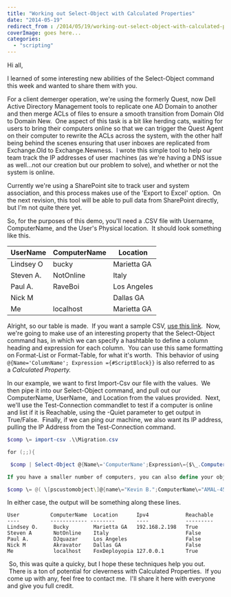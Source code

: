 ```yaml
---
title: "Working out Select-Object with Calculated Properties"
date: "2014-05-19"
redirect_from : /2014/05/19/working-out-select-object-with-calculated-properties
coverImage: goes here...
categories: 
  - "scripting"
---
```


Hi all,

I learned of some interesting new abilities of the Select-Object command this week and wanted to share them with you.

For a client demerger operation, we're using the formerly Quest, now Dell Active Directory Management tools to replicate one AD Domain to another and then merge ACLs of files to ensure a smooth transition from Domain Old to Domain New.  One aspect of this task is a bit like herding cats, waiting for users to bring their computers online so that we can trigger the Quest Agent on their computer to rewrite the ACLs across the system, with the other half being behind the scenes ensuring that user inboxes are replicated from Exchange.Old to Exchange.Newness.  I wrote this simple tool to help our team track the IP addresses of user machines (as we're having a DNS issue as well...not our creation but our problem to solve), and whether or not the system is online.

Currently we're using a SharePoint site to track user and system association, and this process makes use of the 'Export to Excel' option.  On the next revision, this tool will be able to pull data from SharePoint directly, but I'm not quite there yet.

So, for the purposes of this demo, you'll need a .CSV file with Username, ComputerName, and the User's Physical location.  It should look something like this.  

 

| UserName | ComputerName | Location |
| --- | --- | --- |
| Lindsey O | bucky | Marietta GA |
| Steven A. | NotOnline | Italy |
| Paul A. | RaveBoi | Los Angeles |
| Nick M |  | Dallas GA |
| Me | localhost | Marietta GA |

Alright, so our table is made.  If you want a sample CSV, [use this link](https://www.dropbox.com/s/4t2fi3aiyx615lr/Migration.csv).  Now, we're going to make use of an interesting property that the Select-Object command has, in which we can specify a hashtable to define a column heading and expression for each column.  You can use this same formatting on Format-List or Format-Table, for what it's worth.  This behavior of using `@{Name='ColumnName'; Expression ={#ScriptBlock}}` is also referred to as a _Calculated Property._ 

In our example, we want to first Import-Csv our file with the values.  We then pipe it into our Select-Object command, and pull out our ComputerName, UserName,  and Location from the values provided.  Next, we'll use the Test-Connection commandlet to test if a computer is online and list if it is Reachable, using the -Quiet parameter to get output in True/False.  Finally, if we can ping our machine, we also want its IP address, pulling the IP Address from the Test-Connection command.
```powershell
$comp \= import-csv .\\Migration.csv

for (;;){ 

 $comp | Select-Object @{Name\='ComputerName';Expression\={$\_.ComputerName}},\` @{Name\='User';Expression\={$\_.UserName}},\` @{Name\='Location';Expression\={$\_.Location}},\` @{Name\='Ipv4';Expression\={Test-Connection \-computername $\_.ComputerName \-count 1 | select \-ExpandProperty IPV4Address | select \-expand IPAddressToString }},\` @{Name\='Reachable';Expression\={Test-Connection \-computername $\_.ComputerName \-count 1 \-quiet}} | Format-Table timeout 90}

If you have a smaller number of computers, you can also define your object explicitly, and skirt the whole Import-CSV, using this useful Syntax.

$comp \= @( \[pscustomobject\]@{name\="Kevin B.";ComputerName\="AMAL-454";Location\="USA"}, \[pscustomobject\]@{name\="Kevin B.";ComputerName\="AMAL-433";Location\="USA"}, \[pscustomobject\]@{name\="Me";ComputerName\="localhost";Location\="USA"})
```
In either case, the output will be something along these lines.
```
User          ComputerName  Location      Ipv4            Reachable 
----          ------------ --------       ----            --------- 
Lindsey O.     Bucky        Marietta GA   192.168.2.198   True 
Steven A       NotOnline    Italy                         False 
Paul A.        DJquazar     Los Angeles                   False 
Nick M         Akravator    Dallas GA                     False 
Me             localhost    FoxDeployopia 127.0.0.1       True
```

 So, this was quite a quicky, but I hope these techniques help you out.  There is a ton of potential for cleverness with Calculated Properties.  If you come up with any, feel free to contact me.  I'll share it here with everyone and give you full credit.
